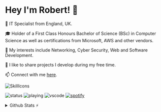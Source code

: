 # Hey I'm Robert! 👋

💼 IT Specialist from England, UK.

🎓 Holder of a First Class Honours Bachelor of Science (BSc) in Computer Science as well as certifications from Microsoft, AWS and other vendors.

🔭 My interests include Networking, Cyber Security, Web and Software Development.

🐙 I like to share projects I develop during my free time.

📫 Connect with me [here](https://robsd.github.io).

![SkillIcons](https://skillicons.dev/icons?i=aws,ansible,apple,azure,bash,bootstrap,css,cloudflare,debian,discord,docker,firebase,flask,gcp,git,github,gmail,html,instagram,java,js,jquery,kali,linkedin,linux,md,mongodb,mysql,netlify,nginx,nodejs,notion,php,postman,powershell,py,raspberrypi,replit,twitter,ubuntu,vercel,vim,vscode,windows,wordpress)

![status](https://api.statusbadges.me/badge/status/172462402078507008?simple=true)
![playing](https://api.statusbadges.me/badge/playing/172462402078507008)
![vscode](https://api.statusbadges.me/badge/vscode/172462402078507008)
[![spotify](https://api.statusbadges.me/badge/spotify/172462402078507008)](https://api.statusbadges.me/openspotify/172462402078507008)

<details>
  <summary>Github Stats ⚡</summary>
  
  <a href="#">![Github stats](https://github-readme-stats.vercel.app/api?username=tandpfun&theme=dark&line_height=20)</a>
  <a href="#">![Top Langs](https://github-readme-stats.vercel.app/api/top-langs/?username=robsd&layout=compact&theme=dark&hide_border=true)</a>
</details>
